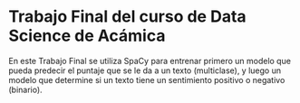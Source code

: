 # Trabajo Final del curso de Data Science de Acámica

En este Trabajo Final se utiliza SpaCy para entrenar primero un modelo que pueda predecir el puntaje que se le da a un texto (multiclase), y luego un modelo que determine si un texto tiene un sentimiento positivo o negativo (binario). 
